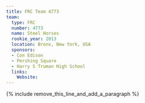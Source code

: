 ```yaml
---
title: FRC Team 4773
team:
  type: FRC
  number: 4773
  name: Steel Horses
  rookie_year: 2013
  location: Bronx, New York, USA
  sponsors:
  - Con Edison
  - Pershing Square
  - Harry S Truman High School
  links:
    Website:
---
```


{% include remove_this_line_and_add_a_paragraph %}